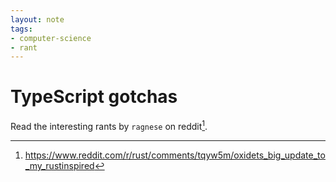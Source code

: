 ```yaml
---
layout: note
tags:
- computer-science
- rant
---
```


# TypeScript gotchas

Read the interesting rants by `ragnese` on reddit[^1].

[^1]: https://www.reddit.com/r/rust/comments/tqyw5m/oxidets_big_update_to_my_rustinspired
